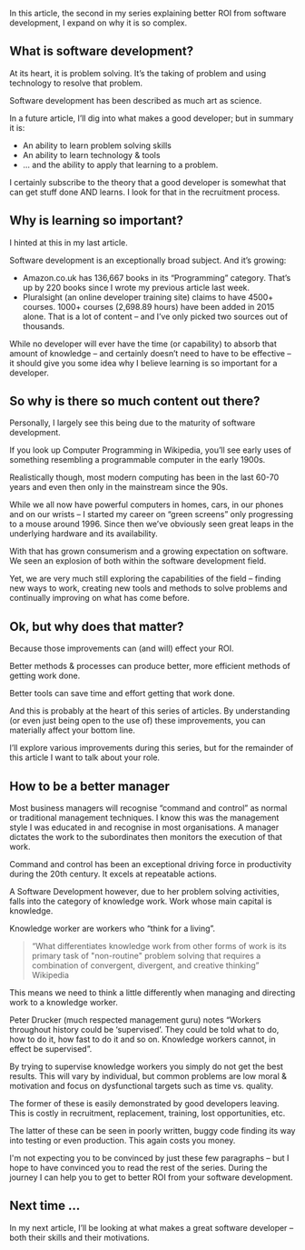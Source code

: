 In this article, the second in my series explaining better ROI from software development, I expand on why it is so complex.

## What is software development?

At its heart, it is problem solving. It’s the taking of problem and using technology to resolve that problem.

Software development has been described as much art as science.

In a future article, I’ll dig into what makes a good developer; but in summary it is:

* An ability to learn problem solving skills
* An ability to learn technology & tools
* … and the ability to apply that learning to a problem.

I certainly subscribe to the theory that a good developer is somewhat that can get stuff done AND learns. I look for that in the recruitment process.

## Why is learning so important?

I hinted at this in my last article.

Software development is an exceptionally broad subject. And it’s growing:

* Amazon.co.uk has 136,667 books in its “Programming” category. That’s up by 220 books since I wrote my previous article last week.
* Pluralsight (an online developer training site) claims to have 4500+ courses. 1000+ courses (2,698.89 hours) have been added in 2015 alone.
That is a lot of content – and I’ve only picked two sources out of thousands.

While no developer will ever have the time (or capability) to absorb that amount of knowledge – and certainly doesn’t need to have to be effective – it should give you some idea why I believe learning is so important for a developer.

## So why is there so much content out there?

Personally, I largely see this being due to the maturity of software development.

If you look up Computer Programming in Wikipedia, you’ll see early uses of something resembling a programmable computer in the early 1900s.

Realistically though, most modern computing has been in the last 60-70 years and even then only in the mainstream since the 90s.

While we all now have powerful computers in homes, cars, in our phones and on our wrists – I started my career on “green screens” only progressing to a mouse around 1996. Since then we’ve obviously seen great leaps in the underlying hardware and its availability.

With that has grown consumerism and a growing expectation on software. We seen an explosion of both within the software development field.

Yet, we are very much still exploring the capabilities of the field – finding new ways to work, creating new tools and methods to solve problems and continually improving on what has come before.

## Ok, but why does that matter?

Because those improvements can (and will) effect your ROI.

Better methods & processes can produce better, more efficient methods of getting work done.

Better tools can save time and effort getting that work done.

And this is probably at the heart of this series of articles. By understanding (or even just being open to the use of) these improvements, you can materially affect your bottom line.

I’ll explore various improvements during this series, but for the remainder of this article I want to talk about your role.

## How to be a better manager

Most business managers will recognise “command and control” as normal or traditional management techniques. I know this was the management style I was educated in and recognise in most organisations. A manager dictates the work to the subordinates then monitors the execution of that work.

Command and control has been an exceptional driving force in productivity during the 20th century. It excels at repeatable actions.

A Software Development however, due to her problem solving activities, falls into the category of knowledge work. Work whose main capital is knowledge.

Knowledge worker are workers who “think for a living”.

> “What differentiates knowledge work from other forms of work is its primary task of "non-routine" problem solving that requires a combination of convergent, divergent, and creative thinking” Wikipedia

This means we need to think a little differently when managing and directing work to a knowledge worker.

Peter Drucker (much respected management guru) notes “Workers throughout history could be ‘supervised’. They could be told what to do, how to do it, how fast to do it and so on. Knowledge workers cannot, in effect be supervised”.

By trying to supervise knowledge workers you simply do not get the best results. This will vary by individual, but common problems are low moral & motivation and focus on dysfunctional targets such as time vs. quality.

The former of these is easily demonstrated by good developers leaving. This is costly in recruitment, replacement, training, lost opportunities, etc.

The latter of these can be seen in poorly written, buggy code finding its way into testing or even production. This again costs you money.

I'm not expecting you to be convinced by just these few paragraphs – but I hope to have convinced you to read the rest of the series. During the journey I can help you to get to better ROI from your software development.

## Next time …

In my next article, I’ll be looking at what makes a great software developer – both their skills and their motivations.